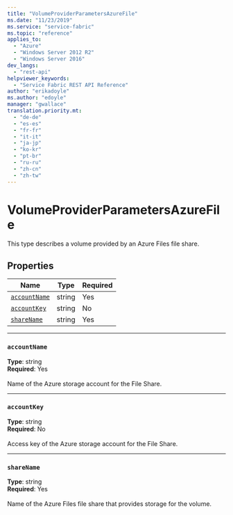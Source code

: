 ```yaml
---
title: "VolumeProviderParametersAzureFile"
ms.date: "11/23/2019"
ms.service: "service-fabric"
ms.topic: "reference"
applies_to: 
  - "Azure"
  - "Windows Server 2012 R2"
  - "Windows Server 2016"
dev_langs: 
  - "rest-api"
helpviewer_keywords: 
  - "Service Fabric REST API Reference"
author: "erikadoyle"
ms.author: "edoyle"
manager: "gwallace"
translation.priority.mt: 
  - "de-de"
  - "es-es"
  - "fr-fr"
  - "it-it"
  - "ja-jp"
  - "ko-kr"
  - "pt-br"
  - "ru-ru"
  - "zh-cn"
  - "zh-tw"
---
```

# VolumeProviderParametersAzureFile

This type describes a volume provided by an Azure Files file share.

## Properties
| Name | Type | Required |
| --- | --- | --- |
| [`accountName`](#accountname) | string | Yes |
| [`accountKey`](#accountkey) | string | No |
| [`shareName`](#sharename) | string | Yes |

____
### `accountName`
__Type__: string <br/>
__Required__: Yes<br/>
<br/>
Name of the Azure storage account for the File Share.

____
### `accountKey`
__Type__: string <br/>
__Required__: No<br/>
<br/>
Access key of the Azure storage account for the File Share.

____
### `shareName`
__Type__: string <br/>
__Required__: Yes<br/>
<br/>
Name of the Azure Files file share that provides storage for the volume.
